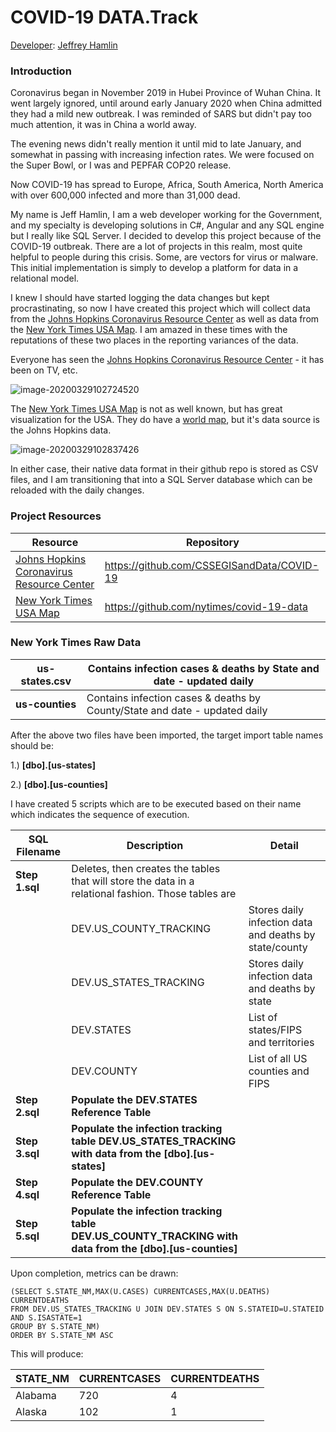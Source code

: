 # COVID-19 DATA.Track

<u>Developer</u>: [Jeffrey Hamlin](jeffrey.hamlin@gmail.com)

### Introduction

Coronavirus began in November 2019 in Hubei Province of Wuhan China.  It went largely ignored, until around early January 2020 when China admitted they had a mild new outbreak.  I was reminded of SARS but didn't pay too much attention, it was in China a world away.

The evening news didn't really mention it until mid to late January, and somewhat in passing with increasing infection rates.  We were focused on the Super Bowl, or I was and PEPFAR COP20 release.

Now COVID-19 has spread to Europe, Africa, South America, North America with over 600,000 infected and more than 31,000 dead.  

My name is Jeff Hamlin, I am a web developer working for the Government, and my specialty is developing solutions in C#, Angular and any SQL engine but I really like SQL Server.  I decided to develop this project because of the COVID-19 outbreak.  There are a lot of projects in this realm, most quite helpful to people during this crisis.  Some, are vectors for virus or malware.  This initial implementation is simply to develop a platform for data in a relational model.

I knew I should have started logging the data changes but kept procrastinating, so now I have created this project which will collect data from the [Johns Hopkins Coronavirus Resource Center](https://coronavirus.jhu.edu/map.html) as well as data from the [New York Times USA Map](https://www.nytimes.com/interactive/2020/us/coronavirus-us-cases.html).  I am amazed in these times with the reputations of these two places in the reporting variances of the data.

Everyone has seen the [Johns Hopkins Coronavirus Resource Center](https://coronavirus.jhu.edu/map.html) - it has been on TV, etc.



![image-20200329102724520](C:\Users\jeffh\AppData\Roaming\Typora\typora-user-images\image-20200329102724520.png)



The  [New York Times USA Map](https://www.nytimes.com/interactive/2020/us/coronavirus-us-cases.html) is not as well known, but has great visualization for the USA.  They do have a [world map](https://www.nytimes.com/interactive/2020/world/coronavirus-maps.html), but it's data source is the Johns Hopkins data.

![image-20200329102837426](C:\Users\jeffh\AppData\Roaming\Typora\typora-user-images\image-20200329102837426.png)

In either case, their native data format in their github repo is stored as CSV files, and I am transitioning that into a SQL Server database which can be reloaded with the daily changes.



### Project Resources

| Resource                                                     | Repository                                 |
| ------------------------------------------------------------ | ------------------------------------------ |
| [Johns Hopkins Coronavirus Resource Center](https://coronavirus.jhu.edu/map.html) | https://github.com/CSSEGISandData/COVID-19 |
| [New York Times USA Map](https://www.nytimes.com/interactive/2020/us/coronavirus-us-cases.html) | https://github.com/nytimes/covid-19-data   |



### New York Times Raw Data

| **us-states.csv** | Contains infection cases & deaths by State and date - updated daily |
| ----------------- | ------------------------------------------------------------ |
| **us-counties**   | Contains infection cases & deaths by County/State and date - updated daily |

After the above two files have been imported, the target import table names should be:

1.) **[dbo].[us-states]**

2.) **[dbo].[us-counties]**

I have created 5 scripts which are to be executed based on their name which indicates the sequence of execution. 



| **SQL Filename** | Description                                                  | Detail                                                 |
| ---------------- | ------------------------------------------------------------ | ------------------------------------------------------ |
| **Step 1.sql**   | Deletes, then creates the tables that will store the data in a relational fashion.  Those tables are |                                                        |
|                  | DEV.US_COUNTY_TRACKING                                       | Stores daily infection data and deaths by state/county |
|                  | DEV.US_STATES_TRACKING                                       | Stores daily infection data and deaths by state        |
|                  | DEV.STATES                                                   | List of states/FIPS and territories                    |
|                  | DEV.COUNTY                                                   | List of all US counties and FIPS                       |
| **Step 2.sql**   | **Populate the DEV.STATES Reference Table**                  |                                                        |
| **Step 3.sql**   | **Populate the infection tracking table DEV.US_STATES_TRACKING with data from the [dbo].[us-states]** |                                                        |
| **Step 4.sql**   | **Populate the DEV.COUNTY Reference Table**                  |                                                        |
| **Step 5.sql**   | **Populate the infection tracking table DEV.US_COUNTY_TRACKING with data from the [dbo].[us-counties]** |                                                        |

Upon completion, metrics can be drawn:

```
(SELECT S.STATE_NM,MAX(U.CASES) CURRENTCASES,MAX(U.DEATHS) CURRENTDEATHS 
FROM DEV.US_STATES_TRACKING U JOIN DEV.STATES S ON S.STATEID=U.STATEID AND S.ISASTATE=1
GROUP BY S.STATE_NM)
ORDER BY S.STATE_NM ASC
```

This will produce:

| STATE_NM | CURRENTCASES | CURRENTDEATHS |
| -------- | ------------ | ------------- |
| Alabama  | 720          | 4             |
| Alaska   | 102          | 1             |



